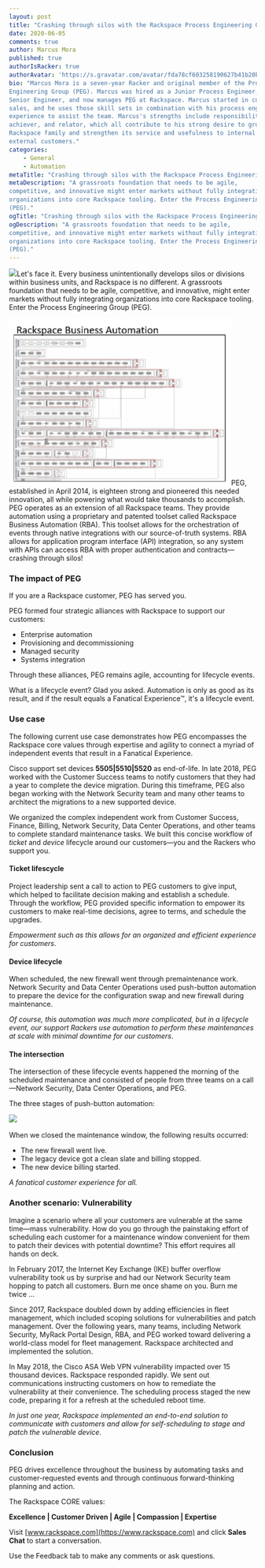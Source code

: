 ```yaml
---
layout: post
title: "Crashing through silos with the Rackspace Process Engineering Group"
date: 2020-06-05
comments: true
author: Marcus Mora
published: true
authorIsRacker: true
authorAvatar: 'https://s.gravatar.com/avatar/fda78cf603258190627b41b20b3f3d61'
bio: "Marcus Mora is a seven-year Racker and original member of the Process
Engineering Group (PEG). Marcus was hired as a Junior Process Engineer, rose to
Senior Engineer, and now manages PEG at Rackspace. Marcus started in consultative
sales, and he uses those skill sets in combination with his process engineering
experience to assist the team. Marcus's strengths include responsibility,
achiever, and relator, which all contribute to his strong desire to grow the
Rackspace family and strengthen its service and usefulness to internal and
external customers."
categories:
    - General
    - Automation
metaTitle: "Crashing through silos with the Rackspace Process Engineering Group"
metaDescription: "A grassroots foundation that needs to be agile,
competitive, and innovative might enter markets without fully integrating
organizations into core Rackspace tooling. Enter the Process Engineering Group
(PEG)."
ogTitle: "Crashing through silos with the Rackspace Process Engineering Group"
ogDescription: "A grassroots foundation that needs to be agile,
competitive, and innovative might enter markets without fully integrating
organizations into core Rackspace tooling. Enter the Process Engineering Group
(PEG)."
---
```


<img class="blog-post-img" src="/img/Picture1.png"/>Let's face it.
Every business unintentionally develops silos or divisions within business units,
and Rackspace is no different. A grassroots foundation that needs to be agile,
competitive, and innovative, might enter markets without fully integrating
organizations into core Rackspace tooling. Enter the Process Engineering Group
(PEG).

<!--more-->

<img class="blog-post-img" src="Picture2.png"/>PEG,
established in April 2014, is eighteen strong and pioneered this needed
innovation, all while powering what would take thousands to accomplish. PEG
operates as an extension of all Rackspace teams. They provide automation using
a proprietary and patented toolset called Rackspace Business Automation (RBA).
This toolset allows for the orchestration of events through native integrations
with our source-of-truth systems. RBA allows for application program interface
(API) integration, so any system with APIs can access RBA with proper
authentication and contracts&mdash;crashing through silos!

### The impact of PEG

If you are a Rackspace customer, PEG has served you.

PEG formed four strategic alliances with Rackspace to support our customers:

- Enterprise automation
- Provisioning and decommissioning
- Managed security
- Systems integration

Through these alliances, PEG remains agile, accounting for lifecycle events.

What is a lifecycle event? Glad you asked.  Automation is only as good as its
result, and if the result equals a Fanatical Experience&trade;, it's a lifecycle
event.

### Use case

The following current use case demonstrates how PEG encompasses the Rackspace core
values through expertise and agility to connect a myriad of independent events
that result in a Fanatical Experience.

Cisco support set devices **5505|5510|5520** as end-of-life. In late 2018, PEG
worked with the Customer Success teams to notify customers that they had a year
to complete the device migration. During this timeframe, PEG also began working
with the Network Security team and many other teams to architect the migrations to a new
supported device.

We organized the complex independent work from Customer Success, Finance,
Billing, Network Security, Data Center Operations, and other teams to complete
standard maintenance tasks. We built this concise workflow of *ticket* and
*device* lifecycle around our customers&mdash;you and the Rackers who support you.

#### Ticket lifescycle

Project leadership sent a call to action to PEG customers to give input, which
helped to facilitate decision making and establish a schedule.  Through the workflow,
PEG provided specific information to empower its customers to make real-time
decisions, agree to terms, and schedule the upgrades.

*Empowerment such as this allows for an organized and efficient experience for
customers*.

#### Device lifecycle

When scheduled, the new firewall went through premaintenance work. Network
Security and Data Center Operations used push-button automation to prepare the
device for the configuration swap and new firewall during maintenance.

*Of course, this automation was much more complicated, but in a lifecycle event,
our support Rackers use automation to perform these maintenances at scale with
minimal downtime for our customers*.

#### The intersection

The intersection of these lifecycle events happened the morning of the scheduled
maintenance and consisted of people from three teams on a call&mdash;Network Security,
Data Center Operations, and PEG.

The three stages of push-button automation:

![]("Picture3.png")

When we closed the maintenance window, the following results occurred:

- The new firewall went live.
- The legacy device got a clean slate and billing stopped.
- The new device billing started.

*A fanatical customer experience for all.*

### Another scenario: Vulnerability

Imagine a scenario where all your customers are vulnerable at the same
time&mdash;mass vulnerability. How do you go through the painstaking effort
of scheduling each customer for a maintenance window convenient for them to
patch their devices with potential downtime? This effort requires all hands on
deck.

In February 2017, the Internet Key Exchange (IKE) buffer overflow vulnerability
took us by surprise and had our Network Security team hopping to patch all
customers.  Burn me once shame on you. Burn me twice ...

Since 2017, Rackspace doubled down by adding efficiencies in fleet management,
which included scoping solutions for vulnerabilities and patch management. Over
the following years,  many teams, including Network Security, MyRack Portal
Design, RBA, and  PEG worked toward delivering a world-class model for fleet
management. Rackspace architected and implemented the solution.

In May 2018, the Cisco ASA Web VPN vulnerability impacted over 15 thousand
devices. Rackspace responded rapidly. We sent out communications instructing
customers on how to remediate the vulnerability at their convenience. The
scheduling process staged the new code, preparing it for a refresh at the
scheduled reboot time.

*In just one year, Rackspace implemented an end-to-end solution to communicate
with customers and allow for self-scheduling to stage and patch the vulnerable
device.*

### Conclusion

PEG drives excellence throughout the business by automating tasks and
customer-requested events and through continuous forward-thinking planning and
action.

The Rackspace CORE values:

**Excellence | Customer Driven | Agile | Compassion | Expertise**

Visit [www.rackspace.com](https://www.rackspace.com) and click **Sales Chat**
to start a conversation.

Use the Feedback tab to make any comments or ask questions.


